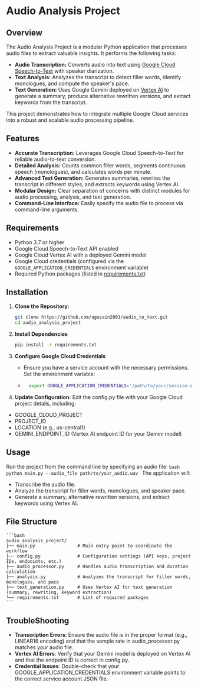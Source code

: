 # Audio Analysis Project

## Overview

The Audio Analysis Project is a modular Python application that processes audio files to extract valuable insights. It performs the following tasks:

- **Audio Transcription:** Converts audio into text using [Google Cloud Speech-to-Text](https://cloud.google.com/speech-to-text) with speaker diarization.
- **Text Analysis:** Analyzes the transcript to detect filler words, identify monologues, and compute the speaker's pace.
- **Text Generation:** Uses Google Gemini deployed on [Vertex AI](https://cloud.google.com/vertex-ai) to generate a summary, produce alternative rewritten versions, and extract keywords from the transcript.

This project demonstrates how to integrate multiple Google Cloud services into a robust and scalable audio processing pipeline.

## Features

- **Accurate Transcription:** Leverages Google Cloud Speech-to-Text for reliable audio-to-text conversion.
- **Detailed Analysis:** Counts common filler words, segments continuous speech (monologues), and calculates words per minute.
- **Advanced Text Generation:** Generates summaries, rewrites the transcript in different styles, and extracts keywords using Vertex AI.
- **Modular Design:** Clear separation of concerns with distinct modules for audio processing, analysis, and text generation.
- **Command-Line Interface:** Easily specify the audio file to process via command-line arguments.

## Requirements

- Python 3.7 or higher
- Google Cloud Speech-to-Text API enabled
- Google Cloud Vertex AI with a deployed Gemini model
- Google Cloud credentials (configured via the `GOOGLE_APPLICATION_CREDENTIALS` environment variable)
- Required Python packages (listed in [requirements.txt](requirements.txt))

## Installation

1. **Clone the Repository:**

   ```bash
   git clone https://github.com/agusain2001/audio_to_text.git
   cd audio_analysis_project
   ```

2. **Install Dependencies**
    ```bash
    pip install -r requirements.txt
    ```

3. **Configure Google Cloud Credentials**
    - Ensure you have a service account with the necessary permissions. Set the environment variable:
    - ```bash
        export GOOGLE_APPLICATION_CREDENTIALS="/path/to/your/service-account-file.json" 
        ```
4. **Update Configuration:**
Edit the config.py file with your Google Cloud project details, including:

- GOOGLE_CLOUD_PROJECT
- PROJECT_ID
- LOCATION (e.g., us-central1)
- GEMINI_ENDPOINT_ID (Vertex AI endpoint ID for your Gemini model)

## Usage
Run the project from the command line by specifying an audio file:
    ```bash
        python main.py --audio_file path/to/your_audio.wav
    ```
The application will:
- Transcribe the audio file.
- Analyze the transcript for filler words, monologues, and speaker pace.
- Generate a summary, alternative rewritten versions, and extract keywords using Vertex AI.

## File Structure

    ```bash
    audio_analysis_project/
    ├── main.py                # Main entry point to coordinate the workflow
    ├── config.py              # Configuration settings (API keys, project IDs, endpoints, etc.)
    ├── audio_processor.py     # Handles audio transcription and duration calculation
    ├── analysis.py            # Analyzes the transcript for filler words, monologues, and pace
    ├── text_generation.py     # Uses Vertex AI for text generation (summary, rewriting, keyword extraction)
    └── requirements.txt       # List of required packages
    ```
## TroubleShooting
- **Transcription Errors**: Ensure the audio file is in the proper format (e.g., LINEAR16 encoding) and that the sample rate in audio_processor.py matches your audio file.
- **Vertex AI Errors**: Verify that your Gemini model is deployed on Vertex AI and that the endpoint ID is correct in config.py.
- **Credential Issues**: Double-check that your GOOGLE_APPLICATION_CREDENTIALS environment variable points to the correct service account JSON file.
